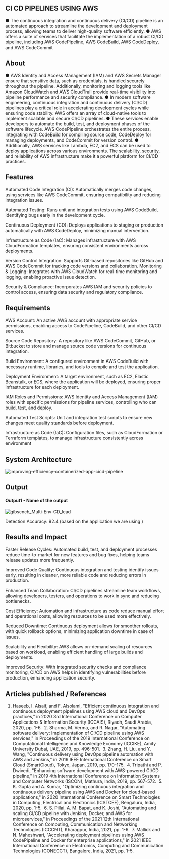 ## CI CD PIPELINES USING AWS
●	The continuous integration and continuous delivery (CI/CD) pipeline is an automated approach to streamline the development and deployment process, allowing teams to deliver high-quality software efficiently.
●	AWS offers a suite of services that facilitate the implementation of a robust CI/CD pipeline, including AWS CodePipeline, AWS CodeBuild, AWS CodeDeploy, and AWS CodeCommit

## About
●	AWS Identity and Access Management (IAM) and AWS Secrets Manager ensure that sensitive data, such as credentials, is handled securely throughout the pipeline. Additionally, monitoring and logging tools like Amazon CloudWatch and AWS CloudTrail provide real-time visibility into pipeline performance and security compliance.
●	In modern software engineering, continuous integration and continuous delivery (CI/CD) pipelines play a critical role in accelerating development cycles while ensuring code stability. AWS offers an array of cloud-native tools to implement scalable and secure CI/CD pipelines.
●	These services enable developers to automate the build, test, and deployment phases of the software lifecycle. AWS CodePipeline orchestrates the entire process, integrating with CodeBuild for compiling source code, CodeDeploy for managing deployments, and CodeCommit for version control. 
●	Additionally, AWS services like Lambda, EC2, and ECS can be used to deploy applications across various environments. The scalability, security, and reliability of AWS infrastructure make it a powerful platform for CI/CD practices. 

## Features
Automated Code Integration (CI): Automatically merges code changes, using services like AWS CodeCommit, ensuring compatibility and reducing integration issues.

Automated Testing: Runs unit and integration tests using AWS CodeBuild, identifying bugs early in the development cycle.

Continuous Deployment (CD): Deploys applications to staging or production automatically with AWS CodeDeploy, minimizing manual intervention.

Infrastructure as Code (IaC): Manages infrastructure with AWS CloudFormation templates, ensuring consistent environments across deployments.

Version Control Integration: Supports Git-based repositories like GitHub and AWS CodeCommit for tracking code versions and collaboration.
Monitoring & Logging: Integrates with AWS CloudWatch for real-time monitoring and logging, enabling proactive issue detection.

Security & Compliance: Incorporates AWS IAM and security policies to control access, ensuring data security and regulatory compliance.

## Requirements
AWS Account: An active AWS account with appropriate service permissions, enabling access to CodePipeline, CodeBuild, and other CI/CD services.

Source Code Repository: A repository like AWS CodeCommit, GitHub, or Bitbucket to store and manage source code versions for continuous integration.

Build Environment: A configured environment in AWS CodeBuild with necessary runtime, libraries, and tools to compile and test the application.

Deployment Environment: A target environment, such as EC2, Elastic Beanstalk, or ECS, where the application will be deployed, ensuring proper infrastructure for each deployment.

IAM Roles and Permissions: AWS Identity and Access Management (IAM) roles with specific permissions for pipeline services, controlling who can build, test, and deploy.

Automated Test Scripts: Unit and integration test scripts to ensure new changes meet quality standards before deployment.

Infrastructure as Code (IaC): Configuration files, such as CloudFormation or Terraform templates, to manage infrastructure consistently across environment

## System Architecture
<!--Embed the system architecture diagram as shown below-->

![improving-efficiency-containerized-app-cicd-pipeline](https://github.com/user-attachments/assets/a4a0616d-589c-4fa4-b205-d918e89340c2)


## Output

<!--Embed the Output picture at respective places as shown below as shown below-->
#### Output1 - Name of the output

![gibscnch_Multi-Env-CD_lead](https://github.com/user-attachments/assets/0d0160ee-92e3-41fe-9e10-ce740f45f85e)


Detection Accuracy: 92.4 (based on the application we are using )


## Results and Impact
Faster Release Cycles: Automated build, test, and deployment processes reduce time-to-market for new features and bug fixes, helping teams release updates more frequently.

Improved Code Quality: Continuous integration and testing identify issues early, resulting in cleaner, more reliable code and reducing errors in production.

Enhanced Team Collaboration: CI/CD pipelines streamline team workflows, allowing developers, testers, and operations to work in sync and reducing bottlenecks.

Cost Efficiency: Automation and infrastructure as code reduce manual effort and operational costs, allowing resources to be used more effectively.

Reduced Downtime: Continuous deployment allows for smoother rollouts, with quick rollback options, minimizing application downtime in case of issues.

Scalability and Flexibility: AWS allows on-demand scaling of resources based on workload, enabling efficient handling of large builds and deployments.

Improved Security: With integrated security checks and compliance monitoring, CI/CD on AWS helps in identifying vulnerabilities before production, enhancing application security.

## Articles published / References
1. Haseeb, I. Alsaif, and F. Alsolami, "Efficient continuous integration and continuous deployment pipelines using AWS cloud and DevOps practices," in 2020 3rd International Conference on Computer Applications & Information Security (ICCAIS), Riyadh, Saudi Arabia, 2020, pp. 1-6.
 2. Sharma, M. Verma, and R. Nagar, "Automating software delivery: Implementation of CI/CD pipeline using AWS services," in Proceedings of the 2019 International Conference on Computational Intelligence and Knowledge Economy (ICCIKE), Amity University Dubai, UAE, 2019, pp. 496-501.
 3. Zhang, H. Liu, and Y. Wang, "Continuous delivery using DevOps pipeline automation with AWS and Jenkins," in 2019 IEEE International Conference on Smart Cloud (SmartCloud), Tokyo, Japan, 2019, pp. 170-175.
 4. Tripathi and P. Dwivedi, "Enhancing software development with AWS-powered CI/CD pipeline," in 2019 4th International Conference on Information Systems and Computer Networks (ISCON), Mathura, India, 2019, pp. 567-572.
 5. K. Gupta and A. Kumar, "Optimizing continuous integration and continuous delivery pipeline using AWS and Docker for cloud-based applications," in 2020 International Conference on Smart Technologies in Computing, Electrical and Electronics (ICSTCEE), Bengaluru, India, 2020, pp. 1-5.
 6. S. Pillai, A. M. Bapat, and K. Joshi, "Automating and scaling CI/CD pipeline with Jenkins, Docker, and AWS for microservices," in Proceedings of the 2021 12th International Conference on Computing, Communication and Networking Technologies (ICCCNT), Kharagpur, India, 2021, pp. 1-6.
 7. Mallick and N. Maheshwari, "Accelerating deployment pipelines using AWS CodePipeline and Docker for enterprise applications," in 2021 IEEE International Conference on Electronics, Computing and Communication Technologies (CONECCT), Bangalore, India, 2021, pp. 1-5.





